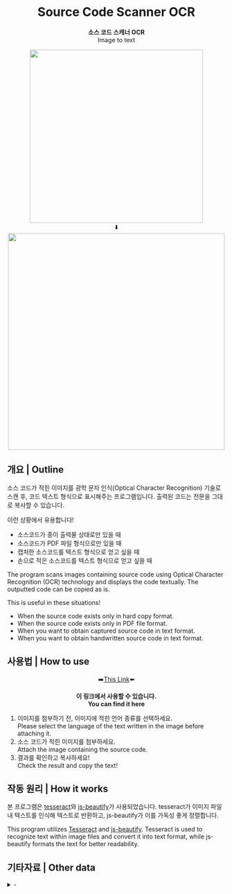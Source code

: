 <div align="center">

# Source Code Scanner OCR
**소스 코드 스캐너 OCR**<br>
Image to text

<div>
  <img src="img/test.png" width="400px" height="auto">
  <br>⬇️<br>
  <img src="img/test_result.jpeg" width="500px" height="auto">
</div>

</div>


## 개요 | Outline

소스 코드가 적힌 이미지를 광학 문자 인식(Optical Character Recognition) 기술로 스캔 후, 코드 텍스트 형식으로 표시해주는 프로그램입니다. 출력된 코드는 전문을 그대로 복사할 수 있습니다.

이런 상황에서 유용합니다!
* 소스코드가 종이 출력물 상태로만 있을 때
* 소스코드가 PDF 파일 형식으로만 있을 때
* 캡처한 소스코드를 텍스트 형식으로 얻고 싶을 때
* 손으로 적은 소스코드를 텍스트 형식으로 얻고 싶을 때

The program scans images containing source code using Optical Character Recognition (OCR) technology and displays the code textually. The outputted code can be copied as is.

This is useful in these situations!
* When the source code exists only in hard copy format.
* When the source code exists only in PDF file format.
* When you want to obtain captured source code in text format.
* When you want to obtain handwritten source code in text format.

## 사용법 | How to use

<div align="center">

➡️[This Link](https://gitpage.kevalsil.com/source-code-scanner/)⬅️

**이 링크에서 사용할 수 있습니다.**<br>
**You can find it here**

</div>

1. 이미지를 첨부하기 전, 이미지에 적힌 언어 종류를 선택하세요.<br>Please select the language of the text written in the image before attaching it.
2. 소스 코드가 적힌 이미지를 첨부하세요.<br>Attach the image containing the source code.
3. 결과를 확인하고 복사하세요!<br>Check the result and copy the text!

## 작동 원리 | How it works

본 프로그램은 [tesseract](https://github.com/tesseract-ocr/tesseract)와 [js-beautify](https://github.com/beautifier/js-beautify)가 사용되었습니다. tesseract가 이미지 파일 내 텍스트를 인식해 텍스트로 반환하고, js-beautify가 이를 가독성 좋게 정렬합니다.

This program utilizes [Tesseract](https://github.com/tesseract-ocr/tesseract) and [js-beautify](https://github.com/beautifier/js-beautify). Tesseract is used to recognize text within image files and convert it into text format, while js-beautify formats the text for better readability.

## 기타자료 | Other data

<details close>
  <summary>-</summary>
  -
</details>
